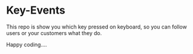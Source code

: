 # Key-Events

This repo is show you which key pressed on keyboard, so you can follow users or your customers what they do.

Happy coding....
